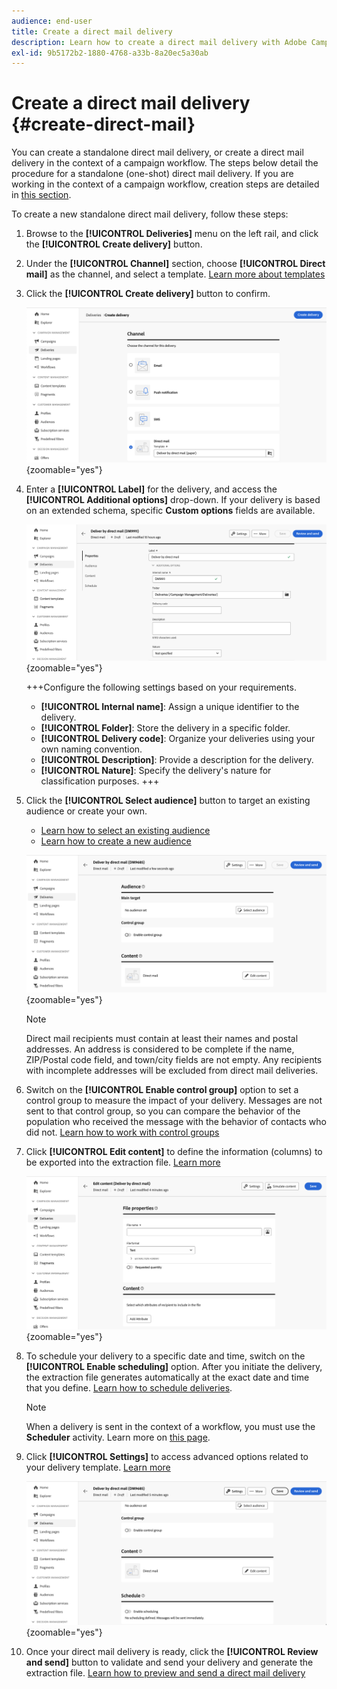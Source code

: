 ```yaml
---
audience: end-user
title: Create a direct mail delivery
description: Learn how to create a direct mail delivery with Adobe Campaign Web
exl-id: 9b5172b2-1880-4768-a33b-8a20ec5a30ab
---
```

# Create a direct mail delivery {#create-direct-mail}

You can create a standalone direct mail delivery, or create a direct mail delivery in the context of a campaign workflow. The steps below detail the procedure for a standalone (one-shot) direct mail delivery. If you are working in the context of a campaign workflow, creation steps are detailed in [this section](../workflows/activities/channels.md#create-a-delivery-in-a-campaign-workflow).

To create a new standalone direct mail delivery, follow these steps:

1. Browse to the **[!UICONTROL Deliveries]** menu on the left rail, and click the **[!UICONTROL Create delivery]** button.

1. Under the **[!UICONTROL Channel]** section, choose **[!UICONTROL Direct mail]** as the channel, and select a template. [Learn more about templates](../msg/delivery-template.md)

1. Click the **[!UICONTROL Create delivery]** button to confirm.

    ![Screenshot showing the creation of a direct mail delivery](assets/dm-create.png){zoomable="yes"}

1. Enter a **[!UICONTROL Label]** for the delivery, and access the **[!UICONTROL Additional options]** drop-down. If your delivery is based on an extended schema, specific **Custom options** fields are available.

    ![Screenshot showing the properties configuration for a direct mail delivery](assets/dm-properties.png){zoomable="yes"}

    +++Configure the following settings based on your requirements.
    * **[!UICONTROL Internal name]**: Assign a unique identifier to the delivery.
    * **[!UICONTROL Folder]**: Store the delivery in a specific folder.
    * **[!UICONTROL Delivery code]**: Organize your deliveries using your own naming convention.
    * **[!UICONTROL Description]**: Provide a description for the delivery.
    * **[!UICONTROL Nature]**: Specify the delivery's nature for classification purposes.
    +++

1. Click the **[!UICONTROL Select audience]** button to target an existing audience or create your own.

    * [Learn how to select an existing audience](../audience/add-audience.md)
    * [Learn how to create a new audience](../audience/one-time-audience.md)

    ![Screenshot showing audience selection for a direct mail delivery](assets/dm-audience.png){zoomable="yes"}

    >[!NOTE]
    >
    >Direct mail recipients must contain at least their names and postal addresses. An address is considered to be complete if the name, ZIP/Postal code field, and town/city fields are not empty. Any recipients with incomplete addresses will be excluded from direct mail deliveries.

1. Switch on the **[!UICONTROL Enable control group]** option to set a control group to measure the impact of your delivery. Messages are not sent to that control group, so you can compare the behavior of the population who received the message with the behavior of contacts who did not. [Learn how to work with control groups](../audience/control-group.md)

1. Click **[!UICONTROL Edit content]** to define the information (columns) to be exported into the extraction file. [Learn more](content-direct-mail.md)

    ![Screenshot showing content editing for a direct mail delivery](assets/dm-content.png){zoomable="yes"}

1. To schedule your delivery to a specific date and time, switch on the **[!UICONTROL Enable scheduling]** option. After you initiate the delivery, the extraction file generates automatically at the exact date and time that you define. [Learn how to schedule deliveries](../msg/gs-deliveries.md#gs-schedule).

    >[!NOTE]
    >
    >When a delivery is sent in the context of a workflow, you must use the **Scheduler** activity. Learn more on [this page](../workflows/activities/scheduler.md).

1. Click **[!UICONTROL Settings]** to access advanced options related to your delivery template. [Learn more](../advanced-settings/delivery-settings.md)

    ![Screenshot showing advanced settings for a direct mail delivery](assets/dm-settings.png){zoomable="yes"}

1. Once your direct mail delivery is ready, click the **[!UICONTROL Review and send]** button to validate and send your delivery and generate the extraction file. [Learn how to preview and send a direct mail delivery](send-direct-mail.md)